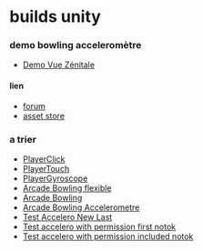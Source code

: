 # builds unity

### demo bowling acceleromètre
* [Demo Vue Zénitale](./DemoBowlingAcceleroZenithal/index.html)

<!-- ### accelerometre unity ios ok
* [DemoAcceleroFinal](./DemoFinal/index.html)
* [DemoAcceleroFull](./DemoAcceleroFull/index.html) -->

#### lien
* [forum](https://discussions.unity.com/t/can-webgl-access-mobile-sensors/584463/14)
* [asset store](https://assetstore.unity.com/packages/tools/utilities/gyroscope-and-accelerometer-for-webgl-270653)

### a trier
* [PlayerClick](./player/index.html)
* [PlayerTouch](./playertouch/index.html)
* [PlayerGyroscope](./playergyro/index.html)
* [Arcade Bowling flexible](./bowling/index_new.html)
* [Arcade Bowling](./bowling/index.html)
* [Arcade Bowling Accelerometre](./playeraccelero/index.html)
* [Test Accelero New Last](./test/index.html)
* [Test accelero with permission first notok](./testaccelero/test_accelero_permission.html)
* [Test accelero with permission included notok](./testaccelero/index.html)

